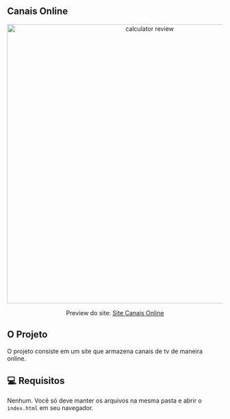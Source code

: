 ## Canais Online

<div align="center">
  <img width="650px" src="https://user-images.githubusercontent.com/55250414/152027876-a1ec21a1-5232-4044-a96f-a0a467ba1f75.png" alt="calculator review">
  
  <label>Preview do site:</label>
  <a href="https://daniluus.github.io/Canais_Online/" target="_blank" />Site Canais Online</a>
</div>

## O Projeto
O projeto consiste em um site que armazena canais de tv de maneira online.

## 💻 Requisitos

Nenhum. Você só deve manter os arquivos na mesma pasta e abrir o `index.html` em seu navegador.
